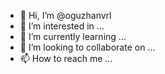 - 👋 Hi, I’m @oguzhanvrl
- 👀 I’m interested in ...
- 🌱 I’m currently learning ...
- 💞️ I’m looking to collaborate on ...
- 📫 How to reach me ...

<!---
oguzhanvrl/oguzhanvrl is a ✨ special ✨ repository because its `README.md` (this file) appears on your GitHub profile.
You can click the Preview link to take a look at your changes.
--->
